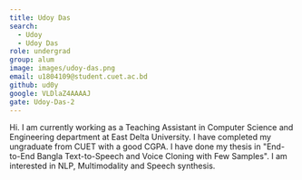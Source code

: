```yaml
---
title: Udoy Das
search:
  - Udoy
  - Udoy Das
role: undergrad
group: alum
image: images/udoy-das.png
email: u1804109@student.cuet.ac.bd
github: ud0y
google: VLDlaZ4AAAAJ
gate: Udoy-Das-2
---
```


Hi. I am currently working as a Teaching Assistant in Computer Science and Engineering department at East Delta University. I have completed my ungraduate from CUET with a good CGPA. I have done my thesis in "End-to-End Bangla Text-to-Speech and Voice Cloning with Few Samples". I am interested in NLP, Multimodality and Speech synthesis.